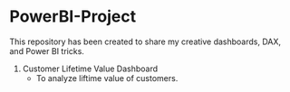 # PowerBI-Project

This repository has been created to share my creative dashboards, DAX, and Power BI tricks.

1. Customer Lifetime Value Dashboard
    - To analyze liftime value of customers.

